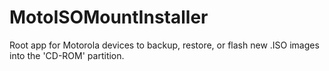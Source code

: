 # MotoISOMountInstaller
Root app for Motorola devices to backup, restore, or flash new .ISO images into the 'CD-ROM' partition. 
